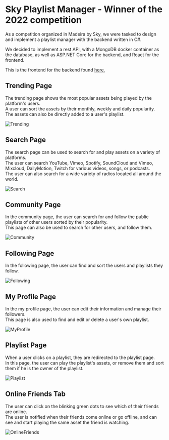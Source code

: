 # Sky Playlist Manager - Winner of the 2022 competition
As a competition organized in Madeira by Sky, we were tasked to design and implement a playlist manager with the backend written in C#.

We decided to implement a rest API, with a MongoDB docker container as the database, as well as ASP.NET Core for the backend, and React for the frontend.

This is the frontend for the backend found [here.](https://github.com/Mistakx/NET6PlaylistManager)


## Trending Page
The trending page shows the most popular assets being played by the platform's users. <br>
A user can sort the assets by their monthly, weekly and daily popularity. <br>
The assets can also be directly added to a user's playlist.

![Trending](./assets/Trending.gif)

## Search Page
The search page can be used to search for and play assets on a variety of platforms. <br>
The user can search YouTube, Vimeo, Spotify, SoundCloud and Vimeo, Mixcloud, DailyMotion, Twitch for various videos, songs, or podcasts. <br>
The user can also search for a wide variety of radios located all around the world.

![Search](./assets/Search.gif)


## Community Page
In the community page, the user can search for and follow the public playlists of other users sorted by their popularity. <br>
This page can also be used to search for other users, and follow them.

![Community](./assets/Community.gif)

## Following Page
In the following page, the user can find and sort the users and playlists they follow.

![Following](./assets/Following.gif)

## My Profile Page
In the my profile page, the user can edit their information and manage their followers. <br>
This page is also used to find and edit or delete a user's own playlist.

![MyProfile](./assets/MyProfile.gif)

## Playlist Page
When a user clicks on a playlist, they are redirected to the playlist page. <br>
In this page, the user can play the playlist's assets, or remove them and sort them if he is the owner of the playlist.

![Playlist](./assets/Playlist.gif)

## Online Friends Tab
The user can click on the blinking green dots to see which of their friends are online. <br>
The user is notified when their friends come online or go offline, and can see and start playing the same asset the friend is watching.

![OnlineFriends](./assets/OnlineFriends.gif)